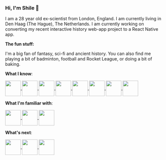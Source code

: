 ### Hi, I'm Shile 👋

I am a 28 year old ex-scientist from London, England. I am currently living in Den Haag (The Hague), The Netherlands. I am currently working on converting my recent interactive history web-app project to a React Native app.

**The fun stuff:**

I'm a big fan of fantasy, sci-fi and ancient history. You can also find me playing a bit of badminton, football and Rocket League, or doing a bit of baking.

<!-- <a href="#" target="blank"> </a>
 -->
**What I know**:

<a href="#" target="blank">  <img align="center"  src="https://cdn-icons-png.flaticon.com/512/1183/1183671.png" width="50" height="50"/> 
 </a>
<a href="#" target="blank">  <img align="center"  src="https://cdn-icons-png.flaticon.com/512/5486/5486420.png" width="50" height="50"/>
 </a>
<a href="#" target="blank">  <img align="center"  src="https://cdn-icons-png.flaticon.com/512/1548/1548791.png" width="50" height="50"/>
 </a>
<a href="#" target="blank"><img align="center"  src="https://cdn-icons-png.flaticon.com/512/1183/1183621.png" width="50" height="50"/> </a>
<a href="#" target="blank"><img align="center"  src="https://simpleicons.org/icons/redux.svg" width="50" height="50"/>  </a>
<a href="#" target="blank">  <img align="center"  src="https://simpleicons.org/icons/express.svg" width="50" height="50"/>
 </a>
<a href="#" target="blank"> <img align="center"  src="https://simpleicons.org/icons/sequelize.svg" width="50" height="50"/>
  </a>
<a href="#" target="blank">   <img align="center"  src="https://simpleicons.org/icons/firebase.svg" width="50" height="50"/>
 </a>

**What I'm familiar with**:

 <a href="#" target="blank"><img align="center"  src="https://cdn-icons-png.flaticon.com/512/919/919825.png" width="50" height="50"/> 
  </a>
 <a href="#" target="blank">    <img align="center"  src="https://cdn-icons-png.flaticon.com/512/5968/5968350.png" width="50" height="50"/> 
 </a>
<a href="#" target="blank">    <img align="center"  src="https://simpleicons.org/icons/django.svg" width="50" height="50"/>
 </a>

 
**What's next**:
 
 <a href="#" target="blank"> <img align="center"  src="https://seeklogo.com/images/R/react-native-logo-221C671C70-seeklogo.com.png" class="test" width="50" height="50"/> 
 </a>
<a href="#" target="blank"> <img align="center"  src="https://simpleicons.org/icons/typescript.svg" width="50" height="50"/>
 </a>
<a href="#" target="blank"> <img align="center"  src="https://cdn-icons-png.flaticon.com/512/5968/5968342.png" width="50" height="50"/>
 </a>

<!--
**arkhamz/arkhamz** is a ✨ _special_ ✨ repository because its `README.md` (this file) appears on your GitHub profile.

Here are some ideas to get you started:

- 🔭 I’m currently working on ...
- 🌱 I’m currently learning ...
- 👯 I’m looking to collaborate on ...
- 🤔 I’m looking for help with ...
- 💬 Ask me about ...
- 📫 How to reach me: ...
- ⚡ Fun fact: ...
-->


